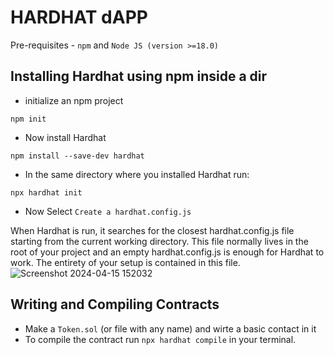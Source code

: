 # HARDHAT dAPP
Pre-requisites -
```npm``` and  ```Node JS (version >=18.0)```

## Installing Hardhat using npm inside a dir
- initialize an npm project
```
npm init
```
- Now install Hardhat
```
npm install --save-dev hardhat
```
- In the same directory where you installed Hardhat run:
```
npx hardhat init
```
- Now Select ```Create a hardhat.config.js```

When Hardhat is run, it searches for the closest hardhat.config.js file starting from the current working directory. This file normally lives in the root of your project and an empty hardhat.config.js is enough for Hardhat to work. The entirety of your setup is contained in this file.
![Screenshot 2024-04-15 152032](https://github.com/Mragankk/Hardhat_dapp/assets/145200189/cbe2bb18-3b6f-4b9b-8f71-3e1513c221fe)

## Writing and Compiling Contracts
- Make a ```Token.sol``` (or file with any name) and wirte a basic contact in it
- To compile the contract run ```npx hardhat compile``` in your terminal.
